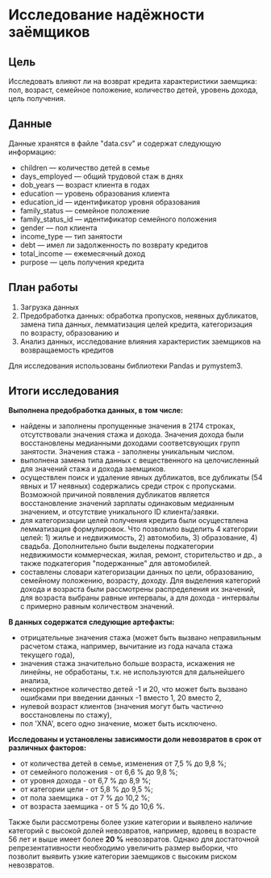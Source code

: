 # Исследование надёжности заёмщиков

## Цель
Исследовать влияют ли на возврат кредита характеристики заемщика: пол, возраст, семейное положение, количество детей, уровень дохода, цель получения. 
## Данные 
Данные хранятся в файле "data.csv" и содержат следующую информацию:
- children — количество детей в семье
- days_employed — общий трудовой стаж в днях
- dob_years — возраст клиента в годах
- education — уровень образования клиента
- education_id — идентификатор уровня образования
- family_status — семейное положение
- family_status_id — идентификатор семейного положения
- gender — пол клиента
- income_type — тип занятости
- debt — имел ли задолженность по возврату кредитов
- total_income — ежемесячный доход
- purpose — цель получения кредита

## План работы
1. Загрузка данных
2. Предобработка данных: обработка пропусков, неявных дубликатов, замена типа данных, лемматизация целей кредита, категоризация по возрасту, образованию и 
3. Анализ данных, исследование влияния характеристик заемщиков на возвращаемость кредитов

Для исследования использованы библиотеки Pandas и pymystem3.
## Итоги исследования 

**Выполнена предобработка данных, в том числе:**
- найдены и заполнены пропущенные значения в 2174 строках, отсутствовали значения стажа и дохода. Значения дохода были восстановлены медианными доходами соответсвующих групп занятости. Значения стажа - заполнены уникальным числом. 
- выполнена замена типа данных с вещественного на целочисленный для значений стажа и дохода заемщиков.
- осуществлен поиск и удаление явных дубликатов, все дубликаты (54 явных и 17 неявных) содержались среди строк с пропусками. Возможной причиной появления дубликатов является восстановление значений зарплаты одинаковым медианным значением, и отсутствие уникального ID клиента/заявки.
- для категоризации целей получения кредита были осуществлена лемматизация формулировок. Что позволило выделить 4 категории целей:  1) жилье и недвижимость, 2) автомобиль, 3) образование, 4) свадьба. Дополнительно были выделены подкатегории недвижимости коммерческая, жилая, ремонт, сторительство и др., а также подкатегория "подержанные" для автомобилей.
- составлены словари категоризации данных по цели, образованию, семейному положению, возрасту, доходу. Для выделения категорий дохода и возраста были рассмотрены распределения их значений, для возраста выбраны равные интервалы, а для дохода - интервалы с примерно равным количеством значений. 

**В данных содержатся следующие артефакты:**
- отрицательные значения стажа (может быть вызвано неправильным расчетом стажа, например, вычитание из года начала стажа текущего года),
- значения стажа значительно больше возраста, искажения не линейны, не обработаны, т.к. не используются для дальнейшего анализа, 
- некорректное количество детей -1 и 20, что может быть вызвано ошибками при введении данных -1 вместо 1, 20 вместо 2,
- нулевой возраст клиентов (значения могут быть частично восстановлены по стажу),
- пол 'XNA', всего одно значение, может быть исключено.


**Исследованы и установлены зависимости доли невозвратов в срок от различных факторов:**
- от количества детей в семье, изменения от 7,5 % до 9,8 %;
- от семейного положения - от 6,6 % до 9,8 %;
- от уровня дохода - от 6,7 % до 8,9 %;
- от категории цели - от 5,8 % до 9,5 %;
- от пола заемщика - от 7 % до 10,2 %;
- от возраста заемщика - от 5 % до 10,6 %.

Также были рассмотрены более узкие категории и выявлено наличие категорий с высокой долей невозвратов, например, вдовец в возрасте 56 лет и выше имеет более **20 %** невозвратов. Однако для достаточной репрезентативности необходимо увеличить размер выборки, что позволит выявить узкие категории заемщиков с высоким риском невозвратов. 

